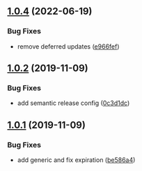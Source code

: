 ## [1.0.4](https://github.com/alenaksu/secchiojs/compare/v1.0.3...v1.0.4) (2022-06-19)


### Bug Fixes

* remove deferred updates ([e966fef](https://github.com/alenaksu/secchiojs/commit/e966fef4312f6c93b4d554c25e4fff09ae9da077))

## [1.0.2](https://github.com/alenaksu/secchiojs/compare/v1.0.1...v1.0.2) (2019-11-09)

### Bug Fixes

-   add semantic release config ([0c3d1dc](https://github.com/alenaksu/secchiojs/commit/0c3d1dcfcb9d8f6fee6be622959d7f5a375ab079))

## [1.0.1](https://github.com/alenaksu/secchiojs/compare/v1.0.0...v1.0.1) (2019-11-09)

### Bug Fixes

-   add generic and fix expiration ([be586a4](https://github.com/alenaksu/secchiojs/commit/be586a47e8a7da9414f3f38ceb0aab1a82f4c7e3))
